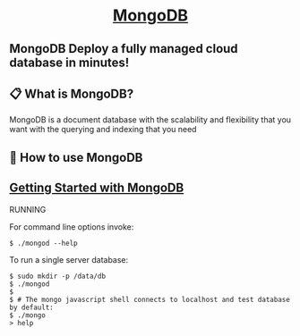 <h1 align="center">
  <a href="https://docs.aws.amazon.com/s3/index.html">
    MongoDB
  </a>
</h1>

MongoDB Deploy a fully managed cloud database in minutes!
---

## 📋 What is MongoDB?

MongoDB is a document database with the scalability and flexibility that you want with the querying and indexing that you need

## 🎉 How to use MongoDB

<h2>
  <a href="https://resources.mongodb.com/getting-started-with-mongodb?_ga=2.145761908.1304388914.1554998874-1352951190.1554848867&_gac=1.45829462.1554852564.CjwKCAjwhbHlBRAMEiwAoDA3487q8nKnkLLA10vFP6ffNLf5xKwLufRrw-V9AYIJHxnSTzF768RADRoCIgkQAvD_BwE">
   Getting Started with MongoDB
  </a>
</h2>

RUNNING

  For command line options invoke:

    $ ./mongod --help

  To run a single server database:

    $ sudo mkdir -p /data/db
    $ ./mongod
    $
    $ # The mongo javascript shell connects to localhost and test database by default:
    $ ./mongo
    > help

